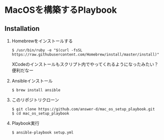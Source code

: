 # MacOSを構築するPlaybook

## Installation

1. Homebrewをインストールする
   
   ```console
   $ /usr/bin/ruby -e "$(curl -fsSL https://raw.githubusercontent.com/Homebrew/install/master/install)"
   ```

   XCodeのインストールもスクリプト内でやってくれるようになったみたい？便利だなー

2. Ansibleインストール

   ```console
   $ brew install ansible
   ```

3. このリポジトリクローン

   ```console
   $ git clone https://github.com/answer-d/mac_os_setup_playbook.git
   $ cd mac_os_setup_playbook
   ```

4. Playbook実行

   ```console
   $ ansible-playbook setup.yml
   ```
